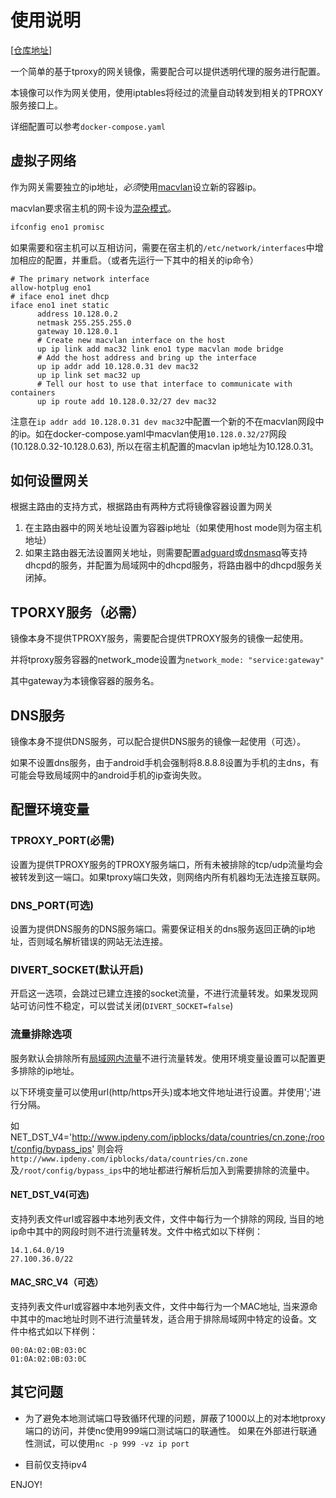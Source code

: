 # 使用说明

[[仓库地址](https://github.com/fireinice/tproxy-gateway)]

一个简单的基于tproxy的网关镜像，需要配合可以提供透明代理的服务进行配置。

本镜像可以作为网关使用，使用iptables将经过的流量自动转发到相关的TPROXY服务接口上。

详细配置可以参考`docker-compose.yaml`

## 虚拟子网络
作为网关需要独立的ip地址，*必须*使用[macvlan](https://uefeng.com/docker-macvlan.html)设立新的容器ip。

macvlan要求宿主机的网卡设为[混杂模式](https://zdyxry.github.io/2020/03/18/%E7%90%86%E8%A7%A3%E7%BD%91%E5%8D%A1%E6%B7%B7%E6%9D%82%E6%A8%A1%E5%BC%8F/)。
```bash
ifconfig eno1 promisc
```

如果需要和宿主机可以互相访问，需要在宿主机的`/etc/network/interfaces`中增加相应的配置，并重启。（或者先运行一下其中的相关的ip命令）
```
# The primary network interface
allow-hotplug eno1
# iface eno1 inet dhcp
iface eno1 inet static
	  address 10.128.0.2
	  netmask 255.255.255.0
	  gateway 10.128.0.1
	  # Create new macvlan interface on the host
	  up ip link add mac32 link eno1 type macvlan mode bridge
	  # Add the host address and bring up the interface
	  up ip addr add 10.128.0.31 dev mac32
	  up ip link set mac32 up
	  # Tell our host to use that interface to communicate with containers
	  up ip route add 10.128.0.32/27 dev mac32
```

注意在`ip addr add 10.128.0.31 dev mac32`中配置一个新的不在macvlan网段中的ip。如在docker-compose.yaml中macvlan使用`10.128.0.32/27`网段(10.128.0.32-10.128.0.63), 所以在宿主机配置的macvlan ip地址为10.128.0.31。

## 如何设置网关
根据主路由的支持方式，根据路由有两种方式将镜像容器设置为网关

1. 在主路由器中的网关地址设置为容器ip地址（如果使用host mode则为宿主机地址）
2. 如果主路由器无法设置网关地址，则需要配置[adguard](https://hub.docker.com/r/adguard/adguardhome)或[dnsmasq](https://hub.docker.com/r/dockurr/dnsmasq)等支持dhcpd的服务，并配置为局域网中的dhcpd服务，将路由器中的dhcpd服务关闭掉。

## TPORXY服务（必需）
镜像本身不提供TPROXY服务，需要配合提供TPROXY服务的镜像一起使用。

并将tproxy服务容器的network_mode设置为`network_mode: "service:gateway"`

其中gateway为本镜像容器的服务名。

## DNS服务
镜像本身不提供DNS服务，可以配合提供DNS服务的镜像一起使用（可选）。

如果不设置dns服务，由于android手机会强制将8.8.8.8设置为手机的主dns，有可能会导致局域网中的android手机的ip查询失败。

## 配置环境变量

### TPROXY_PORT(必需)
设置为提供TPROXY服务的TPROXY服务端口，所有未被排除的tcp/udp流量均会被转发到这一端口。如果tproxy端口失效，则网络内所有机器均无法连接互联网。

### DNS_PORT(可选)
设置为提供DNS服务的DNS服务端口。需要保证相关的dns服务返回正确的ip地址，否则域名解析错误的网站无法连接。

### DIVERT_SOCKET(默认开启)
开启这一选项，会跳过已建立连接的socket流量，不进行流量转发。如果发现网站可访问性不稳定，可以尝试关闭(`DIVERT_SOCKET=false`)

### 流量排除选项
服务默认会排除所有[局域网内流量](https://zh-m-wikipedia-org.translate.goog/zh-cn/%E4%BF%9D%E7%95%99IP%E5%9C%B0%E5%9D%80?_x_tr_sl=zh-CN&_x_tr_tl=en&_x_tr_hl=en&_x_tr_pto=sc)不进行流量转发。使用环境变量设置可以配置更多排除的ip地址。

以下环境变量可以使用url(http/https开头)或本地文件地址进行设置。并使用';'进行分隔。

如 NET_DST_V4='http://www.ipdeny.com/ipblocks/data/countries/cn.zone;/root/config/bypass_ips'
则会将`http://www.ipdeny.com/ipblocks/data/countries/cn.zone`及`/root/config/bypass_ips`中的地址都进行解析后加入到需要排除的流量中。

#### NET_DST_V4(可选)
支持列表文件url或容器中本地列表文件，文件中每行为一个排除的网段, 当目的地ip命中其中的网段时则不进行流量转发。文件中格式如以下样例：
```
14.1.64.0/19
27.100.36.0/22
```

#### MAC_SRC_V4（可选）
支持列表文件url或容器中本地列表文件，文件中每行为一个MAC地址, 当来源命中其中的mac地址时则不进行流量转发，适合用于排除局域网中特定的设备。文件中格式如以下样例：

```
00:0A:02:0B:03:0C
01:0A:02:0B:03:0C
```

## 其它问题
* 为了避免本地测试端口导致循环代理的问题，屏蔽了1000以上的对本地tproxy端口的访问，并使nc使用999端口测试端口的联通性。
如果在外部进行联通性测试，可以使用`nc -p 999 -vz ip port`

* 目前仅支持ipv4

ENJOY!
